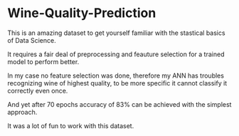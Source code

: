 # Wine-Quality-Prediction

  This is an amazing dataset to get yourself familiar with the stastical basics of Data Science. 

It requires a fair deal of preprocessing and feauture selection for a trained model to perform better. 
  
In my case no feature selection was done, therefore my ANN has troubles recognizing wine of highest quality, to be more specific it cannot classify it correctly even once. 

And yet after 70 epochs accuracy of 83% can be achieved with the simplest approach.

It was a lot of fun to work with this dataset.
